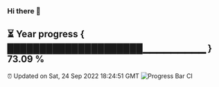 ### Hi there 👋
⏳ Year progress { █████████████████████▁▁▁▁▁▁▁▁▁ } 73.09 %
---
⏰ Updated on Sat, 24 Sep 2022 18:24:51 GMT
![Progress Bar CI](https://github.com/liununu/liununu/workflows/Progress%20Bar%20CI/badge.svg)

